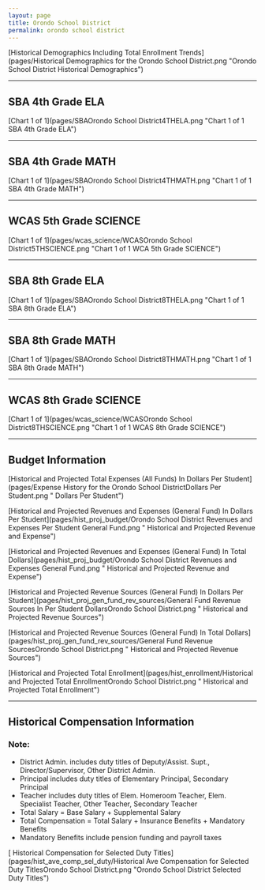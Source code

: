 ```yaml
---
layout: page
title: Orondo School District
permalink: orondo school district
---
```



[Historical Demographics Including Total Enrollment Trends](pages/Historical Demographics for the Orondo School District.png "Orondo School District Historical Demographics")

___

## SBA 4th Grade ELA

[Chart 1 of 1](pages/SBAOrondo School District4THELA.png "Chart 1 of 1 SBA 4th Grade ELA")


___

## SBA 4th Grade MATH

[Chart 1 of 1](pages/SBAOrondo School District4THMATH.png "Chart 1 of 1 SBA 4th Grade MATH")


___

## WCAS 5th Grade SCIENCE

[Chart 1 of 1](pages/wcas_science/WCASOrondo School District5THSCIENCE.png "Chart 1 of 1 WCA 5th Grade SCIENCE")


___

## SBA 8th Grade ELA

[Chart 1 of 1](pages/SBAOrondo School District8THELA.png "Chart 1 of 1 SBA 8th Grade ELA")


___

## SBA 8th Grade MATH

[Chart 1 of 1](pages/SBAOrondo School District8THMATH.png "Chart 1 of 1 SBA 8th Grade MATH")


___

## WCAS 8th Grade SCIENCE

[Chart 1 of 1](pages/wcas_science/WCASOrondo School District8THSCIENCE.png "Chart 1 of 1 WCAS 8th Grade SCIENCE")


___

## Budget Information

[Historical and Projected Total Expenses (All Funds) In Dollars Per Student](pages/Expense History for the Orondo School DistrictDollars Per Student.png " Dollars Per Student")

[Historical and Projected Revenues and Expenses (General Fund) In Dollars Per Student](pages/hist_proj_budget/Orondo School District Revenues and Expenses Per Student General Fund.png " Historical and Projected Revenue and Expense")

[Historical and Projected Revenues and Expenses (General Fund) In Total Dollars](pages/hist_proj_budget/Orondo School District Revenues and Expenses General Fund.png " Historical and Projected Revenue and Expense")

[Historical and Projected Revenue Sources (General Fund) In Dollars Per Student](pages/hist_proj_gen_fund_rev_sources/General Fund Revenue Sources In Per Student DollarsOrondo School District.png " Historical and Projected Revenue Sources")

[Historical and Projected Revenue Sources (General Fund) In Total Dollars](pages/hist_proj_gen_fund_rev_sources/General Fund Revenue SourcesOrondo School District.png " Historical and Projected Revenue Sources")

[Historical and Projected Total Enrollment](pages/hist_enrollment/Historical and Projected Total EnrollmentOrondo School District.png " Historical and Projected Total Enrollment")


___

## Historical Compensation Information
### Note:
- District Admin. includes duty titles of Deputy/Assist. Supt., Director/Supervisor, Other District Admin.
- Principal includes duty titles of Elementary Principal, Secondary Principal
- Teacher includes duty titles of Elem. Homeroom Teacher, Elem. Specialist Teacher, Other Teacher, Secondary Teacher
- Total Salary = Base Salary + Supplemental Salary
- Total Compensation = Total Salary + Insurance Benefits + Mandatory Benefits
- Mandatory Benefits include pension funding and payroll taxes

[ Historical Compensation for Selected Duty Titles](pages/hist_ave_comp_sel_duty/Historical Ave Compensation for Selected Duty TitlesOrondo School District.png "Orondo School District Selected Duty Titles")

